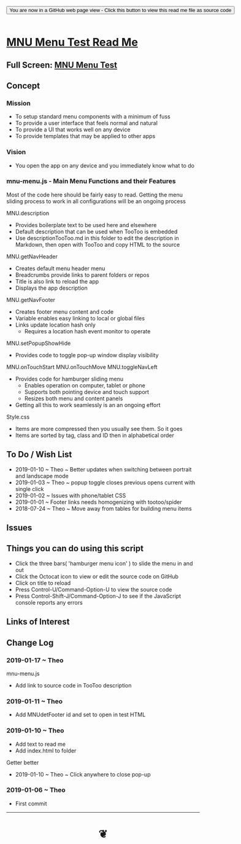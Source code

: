 
<span style=display:none; >[You are now in a GitHub source code view - click this link to view Read Me file as a web page]( https://pushme-pullyou.github.io/tootoo13/#cookbook/mnu-menu/README.md "View file as a web page." ) </span>

<div><input type=button class = "btn btn-secondary btn-sm" onclick=window.location.href="https://github.com/pushme-pullyou/tootoo13/blob/master/cookbook/mnu-menu/README.md"
value="You are now in a GitHub web page view - Click this button to view this read me file as source code" ></div>

<br>

# [MNU Menu Test Read Me]( #cookbook/mnu-menu/README.md )

<!--
<iframe src=https://pushme-pullyou.github.io/tootoo13/cookbook/mnu-menu/mnu-menu.html width=100% height=500px >Iframes are not viewable in GitHub source code views</iframe>
_<small>MNU Menu Test</small>_
-->

## Full Screen: [MNU Menu Test]( https://pushme-pullyou.github.io/tootoo13/cookbook/mnu-menu/mnu-menu.html )


## Concept

### Mission
* To setup standard menu components with a minimum of fuss
* To provide a user interface that feels normal and natural
* To provide a UI that works well on any device
* To provide templates that may be applied to other apps

### Vision

* You open the app on any device and you immediately know what to do

### mnu-menu.js - Main Menu Functions and their Features

Most of the code here should be fairly easy to read.
Getting the menu sliding process to work in all configurations will be an ongoing process


MNU.description
* Provides boilerplate text to be used here and elsewhere
* Default description that can be used when TooToo is embedded
* Use descriptionTooToo.md in this folder to edit the description in Markdown, then open with TooToo and copy HTML to the source


MNU.getNavHeader
* Creates default menu header menu
* Breadcrumbs provide links to parent folders or repos
* Title is also link to reload the app
* Displays the app description

MNU.getNavFooter
* Creates footer menu content and code
* Variable enables easy linking to local or global files
* Links update location hash only
	* Requires a location hash event monitor to operate

MNU.setPopupShowHide
* Provides code to toggle pop-up window display visibility


MNU.onTouchStart
MNU.onTouchMove
MNU.toggleNavLeft
* Provides code for hamburger sliding menu
	* Enables operation on computer, tablet or phone
	* Supports both pointing device and touch support
	* Resizes both menu and content panels
* Getting all this to work seamlessly is an an ongoing effort


Style.css
* Items are more compressed then you usually see them. So it goes
* Items are sorted by tag, class and ID then in alphabetical order


## To Do / Wish List

* 2019-01-10 ~ Theo ~ Better updates when switching between portrait and landscape mode
* 2019-01-03 ~ Theo ~ popup toggle closes previous opens current with single click
* 2019-01-02 ~ Issues with phone/tablet CSS
* 2019-01-01 ~ Footer links needs homogenizing with tootoo/spider
* 2018-07-24 ~ Theo ~ Move away from tables for building menu items

## Issues


## Things you can do using this script

* Click the three bars( 'hamburger menu icon' ) to slide the menu in and out
* Click the Octocat icon to view or edit the source code on GitHub
* Click on title to reload
* Press Control-U/Command-Option-U to view the source code
* Press Control-Shift-J/Command-Option-J to see if the JavaScript console reports any errors


## Links of Interest



## Change Log


### 2019-01-17 ~ Theo

mnu-menu.js
* Add link to source code in TooToo description

### 2019-01-11 ~ Theo

* Add MNUdetFooter id and set to open in test HTML


### 2019-01-10 ~ Theo

* Add text to read me
* Add index.html to folder

Getter better
* 2019-01-10 ~ Theo ~ Click anywhere to close pop-up

### 2019-01-06 ~ Theo

* First commit


***

# <center title="hello!" ><a href=javascript:window.scrollTo(0,0); style=text-decoration:none; > ❦ </a></center>

